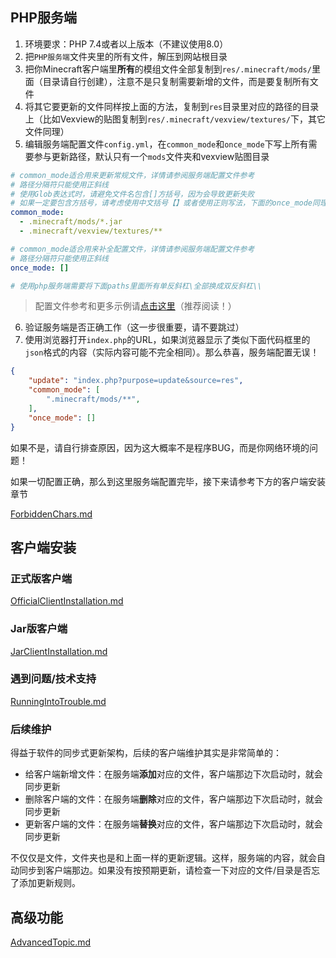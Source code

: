 ## PHP服务端

1. 环境要求：PHP 7.4或者以上版本（不建议使用8.0）
2. 把`PHP服务端`文件夹里的所有文件，解压到网站根目录
3. 把你Minecraft客户端里**所有**的模组文件全部复制到`res/.minecraft/mods/`里面（目录请自行创建），注意不是只复制需要新增的文件，而是要复制所有文件
4. 将其它要更新的文件同样按上面的方法，复制到`res`目录里对应的路径的目录上（比如Vexview的贴图复制到`res/.minecraft/vexview/textures/`下，其它文件同理）
5. 编辑服务端配置文件`config.yml`，在`common_mode`和`once_mode`下写上所有需要参与更新路径，默认只有一个`mods`文件夹和vexview贴图目录

```yaml
# common_mode适合用来更新常规文件，详情请参阅服务端配置文件参考
# 路径分隔符只能使用正斜线
# 使用Glob表达式时，请避免文件名包含[]方括号，因为会导致更新失败
# 如果一定要包含方括号，请考虑使用中文括号【】或者使用正则写法，下面的once_mode同理
common_mode:
  - .minecraft/mods/*.jar
  - .minecraft/vexview/textures/**

# common_mode适合用来补全配置文件，详情请参阅服务端配置文件参考
# 路径分隔符只能使用正斜线
once_mode: []

# 使用php服务端需要将下面paths里面所有单反斜杠\全部换成双反斜杠\\
```

> 配置文件参考和更多示例请[点击这里](ServerConfigurationReference.md)（推荐阅读！）

6. 验证服务端是否正确工作（这一步很重要，请不要跳过）
7. 使用浏览器打开`index.php`的URL，如果浏览器显示了类似下面代码框里的`json`格式的内容（实际内容可能不完全相同）。那么恭喜，服务端配置无误！

```json
{
    "update": "index.php?purpose=update&source=res",
    "common_mode": [
        ".minecraft/mods/**",
    ],
    "once_mode": []
}
```

如果不是，请自行排查原因，因为这大概率不是程序BUG，而是你网络环境的问题！

如果一切配置正确，那么到这里服务端配置完毕，接下来请参考下方的客户端安装章节

[ForbiddenChars.md](ForbiddenChars.md ':include')

## 客户端安装

<!-- tabs:start -->

### **正式版客户端**

[OfficialClientInstallation.md](OfficialClientInstallation.md ':include')

### **Jar版客户端**

[JarClientInstallation.md](JarClientInstallation.md ':include')

<!-- tabs:end -->

### 遇到问题/技术支持

[RunningIntoTrouble.md](RunningIntoTrouble.md ':include')

### 后续维护

得益于软件的同步式更新架构，后续的客户端维护其实是非常简单的：

+ 给客户端新增文件：在服务端**添加**对应的文件，客户端那边下次启动时，就会同步更新
+ 删除客户端的文件：在服务端**删除**对应的文件，客户端那边下次启动时，就会同步更新
+ 更新客户端的文件：在服务端**替换**对应的文件，客户端那边下次启动时，就会同步更新

不仅仅是文件，文件夹也是和上面一样的更新逻辑。这样，服务端的内容，就会自动同步到客户端那边。如果没有按预期更新，请检查一下对应的文件/目录是否忘了添加更新规则。

## 高级功能

[AdvancedTopic.md](AdvancedTopic.md ':include')